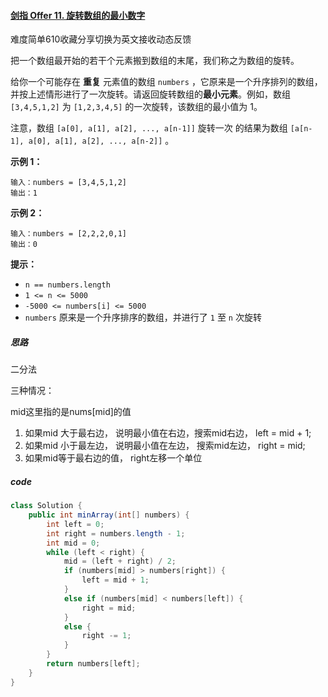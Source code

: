 #### [剑指 Offer 11. 旋转数组的最小数字](https://leetcode-cn.com/problems/xuan-zhuan-shu-zu-de-zui-xiao-shu-zi-lcof/)

难度简单610收藏分享切换为英文接收动态反馈

把一个数组最开始的若干个元素搬到数组的末尾，我们称之为数组的旋转。

给你一个可能存在 **重复** 元素值的数组 `numbers` ，它原来是一个升序排列的数组，并按上述情形进行了一次旋转。请返回旋转数组的**最小元素**。例如，数组 `[3,4,5,1,2]` 为 `[1,2,3,4,5]` 的一次旋转，该数组的最小值为 1。 

注意，数组 `[a[0], a[1], a[2], ..., a[n-1]]` 旋转一次 的结果为数组 `[a[n-1], a[0], a[1], a[2], ..., a[n-2]]` 。

 

**示例 1：**

```
输入：numbers = [3,4,5,1,2]
输出：1
```

**示例 2：**

```
输入：numbers = [2,2,2,0,1]
输出：0
```

 

**提示：**

- `n == numbers.length`
- `1 <= n <= 5000`
- `-5000 <= numbers[i] <= 5000`
- `numbers` 原来是一个升序排序的数组，并进行了 `1` 至 `n` 次旋转



##### 思路

二分法

三种情况：

mid这里指的是nums[mid]的值

1. 如果mid 大于最右边， 说明最小值在右边，搜索mid右边， left = mid + 1;
2. 如果mid 小于最左边， 说明最小值在左边， 搜索mid左边， right = mid;
3. 如果mid等于最右边的值， right左移一个单位



##### code

```java
class Solution {
    public int minArray(int[] numbers) {
        int left = 0;
        int right = numbers.length - 1;
        int mid = 0;
        while (left < right) {
            mid = (left + right) / 2;
            if (numbers[mid] > numbers[right]) {
                left = mid + 1;
            }
            else if (numbers[mid] < numbers[left]) {
                right = mid;
            }
            else {
                right -= 1;
            }
        }
        return numbers[left];
    }
}
```

